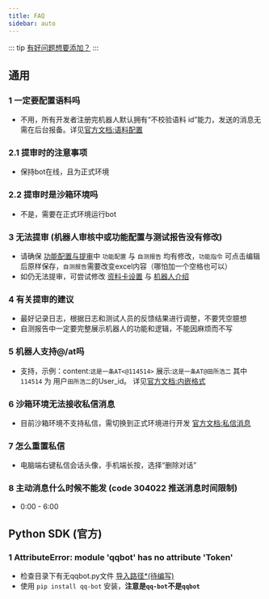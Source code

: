 ```yaml
---
title: FAQ
sidebar: auto
---
```


::: tip
[有好问题想要添加？](/about/contact.html#faq)
:::

 ## 通用

 ###  1 一定要配置语料吗
 
 - 不用，所有开发者注册完机器人默认拥有“不校验语料 id”能力，发送的消息无需在后台报备。详见[官方文档:语料配置](https://bot.q.qq.com/wiki/#_9-1-%E8%AF%AD%E6%96%99%E9%85%8D%E7%BD%AE)

 ### 2.1 提审时的注意事项
 
 - 保持bot在线，且为正式环境

 ### 2.2 提审时是沙箱环境吗
 
 - 不是，需要在正式环境运行bot
 
 ### 3 无法提审 (机器人审核中或功能配置与测试报告没有修改)
 
 - 请确保 [功能配置与提审](https://q.qq.com/bot/#/developer/publish-config)中 `功能配置` 与 `自测报告` 均有修改，`功能指令` 可点击编辑后原样保存，`自测报告`需要改变excel内容（哪怕加一个空格也可以）
 - 如仍无法提审，可尝试修改 [资料卡设置](https://q.qq.com/bot/#/developer/data-card) 与 [机器人介绍](https://q.qq.com/bot/#/setting/bot-setting-detailed)

 ### 4 有关提审的建议
 
 - 最好记录日志，根据日志和测试人员的反馈结果进行调整，不要凭空臆想
 - 自测报告中一定要完整展示机器人的功能和逻辑，不能因麻烦而不写
 
 ### 5 机器人支持@/at吗
 
 - 支持，示例：content:`这是一条AT<@114514>` 展示:`这是一条AT@田所浩二` 其中`114514` 为 用户`田所浩二`的User_id。 详见[官方文档:内嵌格式](https://bot.q.qq.com/wiki/develop/api/openapi/message/message_format.html#%E6%94%AF%E6%8C%81%E7%9A%84%E6%A0%BC%E5%BC%8F)
 
 ### 6 沙箱环境无法接收私信消息
 
 - 目前沙箱环境不支持私信，需切换到正式环境进行开发 [官方文档:私信消息](https://bot.q.qq.com/wiki/develop/api/gateway/direct_message.html#%E5%8F%91%E9%80%81%E6%97%B6%E6%9C%BA)
 
 ### 7 怎么重置私信
 
 - 电脑端右键私信会话头像，手机端长按，选择“删除对话”
 
 ### 8 主动消息什么时候不能发 (code 304022 推送消息时间限制)
 
 - 0:00 - 6:00
 
 ## Python SDK (官方)
 
 ###  1 AttributeError: module 'qqbot' has no attribute 'Token'
 
 - 检查目录下有无qqbot.py文件 [导入路径*(待编写)](/docs/thrid/python_import_path.html)
 - 使用 `pip install qq-bot` 安装，**注意是`qq-bot`不是`qqbot`**